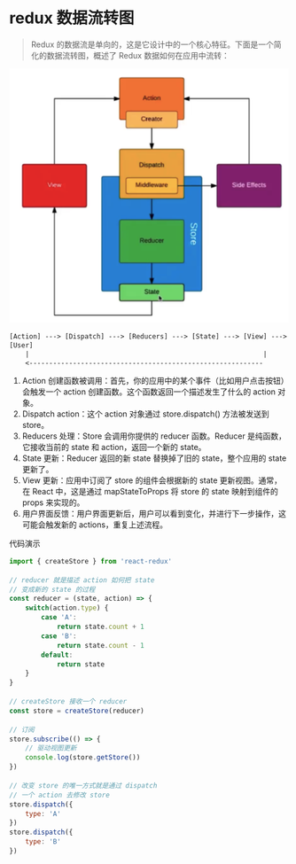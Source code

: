 # redux 数据流转图

> Redux 的数据流是单向的，这是它设计中的一个核心特征。下面是一个简化的数据流转图，概述了 Redux 数据如何在应用中流转：

![Alt text](image-1.png)

```
[Action] ---> [Dispatch] ---> [Reducers] ---> [State] ---> [View] ---> [User]
    |                                                           |
    <-----------------------------------------------------------
```

1. Action 创建函数被调用：首先，你的应用中的某个事件（比如用户点击按钮）会触发一个 action 创建函数。这个函数返回一个描述发生了什么的 action 对象。
2. Dispatch action：这个 action 对象通过 store.dispatch() 方法被发送到 store。
3. Reducers 处理：Store 会调用你提供的 reducer 函数。Reducer 是纯函数，它接收当前的 state 和 action，返回一个新的 state。
4. State 更新：Reducer 返回的新 state 替换掉了旧的 state，整个应用的 state 更新了。
5. View 更新：应用中订阅了 store 的组件会根据新的 state 更新视图。通常，在 React 中，这是通过 mapStateToProps 将 store 的 state 映射到组件的 props 来实现的。
6. 用户界面反馈：用户界面更新后，用户可以看到变化，并进行下一步操作，这可能会触发新的 actions，重复上述流程。


代码演示

```js
import { createStore } from 'react-redux'

// reducer 就是描述 action 如何把 state
// 变成新的 state 的过程
const reducer = (state, action) => {
    switch(action.type) {
        case 'A':
            return state.count + 1
        case 'B':
            return state.count - 1
        default:
            return state
    }
}

// createStore 接收一个 reducer
const store = createStore(reducer)

// 订阅
store.subscribe(() => {
    // 驱动视图更新
    console.log(store.getStore())
})

// 改变 store 的唯一方式就是通过 dispatch
// 一个 action 去修改 store
store.dispatch({
    type: 'A'
})
store.dispatch({
    type: 'B'
})

```
